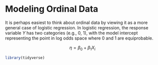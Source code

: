 # Modeling Ordinal Data

It is perhaps easiest to think about ordinal data by viewing it as a more general case of logistic regression. In logistic regression, the response variable $Y$ has two categories (e.g., 0, 1), with the model intercept representing the point in log odds space where 0 and 1 are equiprobable.

$$\eta = \beta_0 + \beta_1 X_i$$


```r
library(tidyverse)
```
